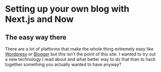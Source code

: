 # Setting up your own blog with Next.js and Now

## The easy way there
There are a lot of platforms that make the whole thing extremely easy like [Wordpress](https://wordpress.com) or 
[Blogger](https://www.blogger.com) but this isn't the point of this site. I wanted to try out a new technology I read
 about and what better way to do that than to hack together something you actually wanted to have anyway?
 
